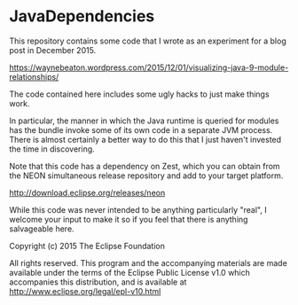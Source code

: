# JavaDependencies

This repository contains some code that I wrote as an experiment for a blog post in December 2015.

https://waynebeaton.wordpress.com/2015/12/01/visualizing-java-9-module-relationships/

The code contained here includes some ugly hacks to just make things work.

In particular, the manner in which the Java runtime is queried for modules has the bundle invoke
some of its own code in a separate JVM process. There is almost certainly a better way to do this
that I just haven't invested the time in discovering.

Note that this code has a dependency on Zest, which you can obtain from the NEON simultaneous
release repository and add to your target platform.

http://download.eclipse.org/releases/neon

While this code was never intended to be anything particularly "real", I welcome your input
to make it so if you feel that there is anything salvageable here.

Copyright (c) 2015 The Eclipse Foundation

All rights reserved. This program and the accompanying materials
are made available under the terms of the Eclipse Public License v1.0
which accompanies this distribution, and is available at
http://www.eclipse.org/legal/epl-v10.html
